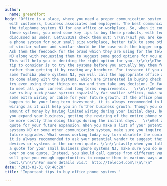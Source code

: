 ```yaml
---
author:
  name: greardfort
body: "Office is a place, where you need a proper communication system to interact
  with customers, business associates and employees. The best communication tool is
  the telephone systems NJ for any office or workplace. So, when it comes of buying
  these systems, you need some key tips to buy these products, with few of these are
  discussed as under. Let\u2019s check them out: \r\n\r\nIf you are keen to find out
  a phone system for your small size workplace, better talk to some other office owners
  of similar volume and similar should be the case with the bigger organizations.
  Ask them the feedback for the brand which they are using for the telephone systems
  NJ along with requesting them to suggest some good options for you as per your requirements.
  This will help you in deciding the right option for you. \r\n\r\nThe second important
  tip to consider is to try the systems before you actually buy them for your office
  rather than getting it by reading any brochure. For instance if you want to buy
  some Toshiba phone systems NJ, you will call the appropriate office ask the representative
  to come along with the systems, which are interested in buying check the demo and
  try even using these things on own and they take any decision. In fact, you need
  to meet all your current and long terms requirements.   \r\n\r\nWhenever you move
  out to buy such phone systems especially for smaller offices, make sure you consider
  some extra wiring or cable for your future growth. If the office phone systems NJ
  happen to be your long term investment, it is always recommended to buy additional
  wirings as it will help you in further business growth. Though you could save some
  amount of money by having limited wiring during your initial days, however, once
  you expand your business, getting the rewiring of the entire phone systems could
  be more costly than doing things during the initial days.   \r\nGet a competent
  quote for your future expansion. When you make a list of your potential Nec phone
  systems NJ or some other communication system, make sure you inquire about your
  future upgrades. What seems working today may turn obsolete the coming years, hence
  it is always recommended to ask your potential vendor to suggest these updating
  devices or systems in the current quote. \r\n\r\nLastly when you talk about asking
  a quote for your small business phone systems NJ, make sure you do not simply rely
  over on one quote. Instead, you should call quotes from different vendors as this
  will give you enough opportunities to compare them in various ways and decide the
  best.\r\n\r\nFor more details visit  http://teleco4.com\r\n\r\n"
date: '2013-01-31 09:48:28'
title: 'Important tips to buy office phone systems '

---
```

